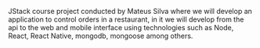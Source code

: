 JStack course project conducted by Mateus Silva where we will develop an application to control orders in a restaurant, in it we will develop from the api to the web and mobile interface using technologies such as Node, React, React Native, mongodb, mongoose among others.